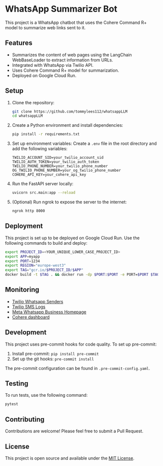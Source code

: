 # WhatsApp Summarizer Bot

This project is a WhatsApp chatbot that uses the Cohere Command R+ model to summarize web links sent to it.

## Features

- Summarizes the content of web pages using the LangChain WebBaseLoader to extract information from URLs.
- Integrated with WhatsApp via Twilio API.
- Uses Cohere Command R+ model for summarization.
- Deployed on Google Cloud Run.

## Setup

1. Clone the repository:
   ```bash
   git clone https://github.com/tommylees112/whatsappLLM
   cd whatsappLLM
   ```

2. Create a Python environment and install dependencies:
   ```bash
   pip install -r requirements.txt
   ```

3. Set up environment variables:
   Create a `.env` file in the root directory and add the following variables:
   ```
   TWILIO_ACCOUNT_SID=your_twilio_account_sid
   TWILIO_AUTH_TOKEN=your_twilio_auth_token
   TWILIO_PHONE_NUMBER=your_twilio_phone_number
   OG_TWILIO_PHONE_NUMBER=your_og_twilio_phone_number
   COHERE_API_KEY=your_cohere_api_key
   ```

4. Run the FastAPI server locally:
   ```bash
   uvicorn src.main:app --reload
   ```

5. (Optional) Run ngrok to expose the server to the internet:
   ```bash
   ngrok http 8000
   ```

## Deployment

This project is set up to be deployed on Google Cloud Run. Use the following commands to build and deploy:

```bash
export PROJECT_ID=<YOUR_UNIQUE_LOWER_CASE_PROJECT_ID>
export APP=myapp
export PORT=1234
export REGION="europe-west3"
export TAG="gcr.io/$PROJECT_ID/$APP"
docker build -t $TAG . && docker run -dp $PORT:$PORT -e PORT=$PORT $TAG
```


## Monitoring

- [Twilio Whatsapp Senders](https://console.twilio.com/us1/develop/sms/senders/whatsapp-senders/XE2357b321ff41b31f05ca6b44fd626c5d)
- [Twilio SMS Logs](https://console.twilio.com/us1/monitor/logs/sms)
- [Meta Whatsapp Business Homepage](https://business.facebook.com/settings/info?business_id=965893078343863)
- [Cohere dashboard](https://dashboard.cohere.com/api-keys)

## Development

This project uses pre-commit hooks for code quality. To set up pre-commit:

1. Install pre-commit: `pip install pre-commit`
2. Set up the git hooks: `pre-commit install`

The pre-commit configuration can be found in `.pre-commit-config.yaml`.

## Testing

To run tests, use the following command:
```bash
pytest
```   


## Contributing

Contributions are welcome! Please feel free to submit a Pull Request.

## License

This project is open source and available under the [MIT License](LICENSE).